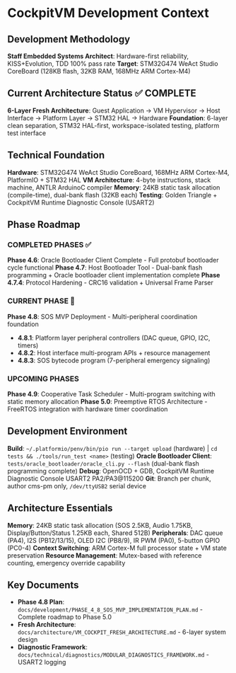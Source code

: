 # CockpitVM Development Context

## Development Methodology
**Staff Embedded Systems Architect**: Hardware-first reliability, KISS+Evolution, TDD 100% pass rate
**Target**: STM32G474 WeAct Studio CoreBoard (128KB flash, 32KB RAM, 168MHz ARM Cortex-M4)

## Current Architecture Status ✅ **COMPLETE**
**6-Layer Fresh Architecture**: Guest Application → VM Hypervisor → Host Interface → Platform Layer → STM32 HAL → Hardware
**Foundation**: 6-layer clean separation, STM32 HAL-first, workspace-isolated testing, platform test interface

## Technical Foundation
**Hardware**: STM32G474 WeAct Studio CoreBoard, 168MHz ARM Cortex-M4, PlatformIO + STM32 HAL
**VM Architecture**: 4-byte instructions, stack machine, ANTLR ArduinoC compiler
**Memory**: 24KB static task allocation (compile-time), dual-bank flash (32KB each)
**Testing**: Golden Triangle + CockpitVM Runtime Diagnostic Console (USART2)

## Phase Roadmap

### **COMPLETED PHASES** ✅
**Phase 4.6**: Oracle Bootloader Client Complete - Full protobuf bootloader cycle functional
**Phase 4.7**: Host Bootloader Tool - Dual-bank flash programming + Oracle bootloader client implementation complete
**Phase 4.7.4**: Protocol Hardening - CRC16 validation + Universal Frame Parser

### **CURRENT PHASE** 🎯
**Phase 4.8**: SOS MVP Deployment - Multi-peripheral coordination foundation
- **4.8.1**: Platform layer peripheral controllers (DAC queue, GPIO, I2C, timers)
- **4.8.2**: Host interface multi-program APIs + resource management
- **4.8.3**: SOS bytecode program (7-peripheral emergency signaling)

### **UPCOMING PHASES**
**Phase 4.9**: Cooperative Task Scheduler - Multi-program switching with static memory allocation
**Phase 5.0**: Preemptive RTOS Architecture - FreeRTOS integration with hardware timer coordination

## Development Environment
**Build**: `~/.platformio/penv/bin/pio run --target upload` (hardware) | `cd tests && ./tools/run_test <name>` (testing)
**Oracle Bootloader Client**: `tests/oracle_bootloader/oracle_cli.py --flash` (dual-bank flash programming complete)
**Debug**: OpenOCD + GDB, CockpitVM Runtime Diagnostic Console USART2 PA2/PA3@115200
**Git**: Branch per chunk, author cms-pm only, `/dev/ttyUSB2` serial device

## Architecture Essentials
**Memory**: 24KB static task allocation (SOS 2.5KB, Audio 1.75KB, Display/Button/Status 1.25KB each, Shared 512B)
**Peripherals**: DAC queue (PA4), I2S (PB12/13/15), OLED I2C (PB8/9), IR PWM (PA0), 5-button GPIO (PC0-4)
**Context Switching**: ARM Cortex-M full processor state + VM state preservation
**Resource Management**: Mutex-based with reference counting, emergency override capability

## Key Documents
- **Phase 4.8 Plan**: `docs/development/PHASE_4_8_SOS_MVP_IMPLEMENTATION_PLAN.md` - Complete roadmap to Phase 5.0
- **Fresh Architecture**: `docs/architecture/VM_COCKPIT_FRESH_ARCHITECTURE.md` - 6-layer system design
- **Diagnostic Framework**: `docs/technical/diagnostics/MODULAR_DIAGNOSTICS_FRAMEWORK.md` - USART2 logging